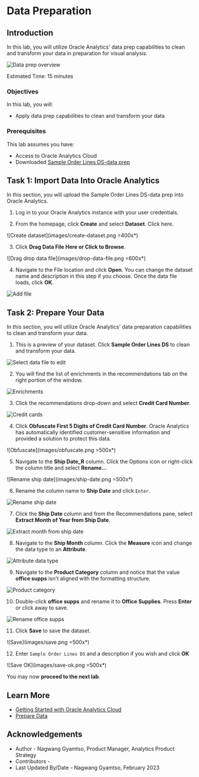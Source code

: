 # Data Preparation

## Introduction

In this lab, you will utilize Oracle Analytics' data prep capabilities to clean and transform your data in preparation for visual analysis.

  ![Data prep overview](images/data-prep-overview.png)

Estimated Time: 15 minutes

### Objectives

In this lab, you will:
* Apply data prep capabilities to clean and transform your data


### Prerequisites

This lab assumes you have:
* Access to Oracle Analytics Cloud
* Downloaded [Sample Order Lines DS-data prep](https://objectstorage.us-ashburn-1.oraclecloud.com/p/L_hC6GSZiMMOOUEf8RPvyqwSwGxT3zJp-PCI9s9iYFwbq_BRntpj4cl7deyd50ju/n/idmqvvdwzckf/b/LiveLabs-Files/o/Sample%20Order%20Lines%20DS-data%20prep.xlsx)


## Task 1: Import Data Into Oracle Analytics
In this section, you will upload the Sample Order Lines DS-data prep into Oracle Analytics.

1. Log in to your Oracle Analytics instance with your user credentials.

2. From the homepage, click **Create** and select **Dataset**. Click here.

  ![Create dataset](images/create-dataset.png =400x*)

3. Click **Drag Data File Here or Click to Browse**.

  ![Drag drop data file](images/drop-data-file.png =600x*)

4. Navigate to the File location and click **Open**. You can change the dataset name and description in this step if you choose. Once the data file loads, click **OK**.

  ![Add file](images/ok.png)

## Task 2: Prepare Your Data
In this section, you will utilize Oracle Analytics' data preparation capabilities to clean and transform your data.

1. This is a preview of your dataset. Click **Sample Order Lines DS** to clean and transform your data.

  ![Select data file to edit](images/click-sample-orders.png)

2. You will find the list of enrichments in the recommendations tab on the right portion of the window.

  ![Enrichments](images/enrichments.png)

3. Click the recommendations drop-down and select **Credit Card Number**.

  ![Credit cards](images/rec-drop-down.png)

4. Click **Obfuscate First 5 Digits of Credit Card Number**. Oracle Analytics has automatically identified customer-sensitive information and provided a solution to protect this data.

  ![Obfuscate](images/obfuscate.png =500x*)

5. Navigate to the **Ship Date_R** column. Click the Options icon or right-click the column title and select  **Rename...**

  ![Rename ship date](images/ship-date.png =500x*)

6. Rename the column name to **Ship Date** and click <code>Enter</code>.

  ![Rename ship date](images/rename-ship-date.png)

7. Click the **Ship Date** column and from the Recommendations pane, select **Extract Month of Year from Ship Date**.

  ![Extract month from ship date](images/extract-month.png)

8. Navigate to the **Ship Month** column. Click the **Measure** icon and change the data type to an **Attribute**.

  ![Attribute data type](images/attribute.png)

9. Navigate to the **Product Category** column and notice that the value **office supps** isn't aligned with the formatting structure.

  ![Product category](images/product-category.png)

10. Double-click **office supps** and rename it to **Office Supplies**. Press **Enter** or click away to save.

  ![Rename office supps](images/rename-office-supps.png)

11. Click **Save** to save the dataset.

  ![Save](images/save.png =500x*)

12. Enter <code>Sample Order Lines DS</code> and a description if you wish and click **OK**

  ![Save OK](images/save-ok.png =500x*)

You may now **proceed to the next lab**.

## Learn More
* [Getting Started with Oracle Analytics Cloud](https://docs.oracle.com/en/cloud/paas/analytics-cloud/acsgs/what-is-oracle-analytics-cloud.html#GUID-E68C8A55-1342-43BB-93BC-CA24E353D873)
* [Prepare Data](https://docs.oracle.com/en/cloud/paas/analytics-cloud/acubi/prepare-data.html)

## Acknowledgements
* Author - Nagwang Gyamtso, Product Manager, Analytics Product Strategy
* Contributors -
* Last Updated By/Date - Nagwang Gyamtso, February 2023
